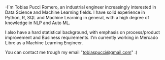 -I´m Tobias Pucci Romero, an industrial engineer increasingly interested in Data Science and Machine Learning fields. 
I have solid experience in Python, R, SQL and Machine Learning in general, with a high degree of knowledge in NLP and Auto ML. 

I also have a hard statistical background, with emphasis on process/product improvement and Business requirements. I'm currently working in Mercado Libre as a Machine Learning Engineer. 


You can contact me trough my email "tobiaspucci@gmail.com" :)
